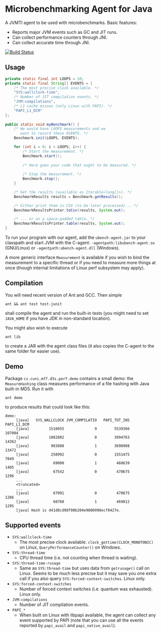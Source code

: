 Microbenchmarking Agent for Java
================================

A JVMTI agent to be used with microbenchmarks. Basic features:

- Reports major JVM events such as GC and JIT runs.
- Can collect performance counters through JNI.
- Can collect accurate time through JNI.

[![Build Status](https://travis-ci.org/D-iii-S/java-ubench-agent.svg?branch=master)](https://travis-ci.org/D-iii-S/java-ubench-agent)

Usage
-----
```java
private static final int LOOPS = 10;
private static final String[] EVENTS = {
	/* The most precise clock available. */
	"SYS:wallclock-time",
	/* Number of JIT compilation events. */
	"JVM:compilations",
	/* L1 cache misses (only Linux with PAPI). */
	"PAPI_L1_DCM"
};
	
public static void myBenchmark() {
	/* We would have LOOPS measurements and we
	   want to record these EVENTS. */
	Benchmark.init(LOOPS, EVENTS);

	for (int i = 0; i < LOOPS; i++) {
		/* Start the measurement. */
		Benchmark.start();
    	
		/* Here goes your code that ought to be measured. */
    
		/* Stop the measurement. */
		Benchmark.stop();
	}

	/* Get the results (available as Iterable<long[]>). */
	BenchmarkResults results = Benchmark.getResults();

	/* Either print them in CSV (to be later processed)... */
	BenchmarkResultsPrinter.toCsv(results, System.out);

	/* ... or as a space-padded table. */
	BenchmarkResultsPrinter.table(results, System.out);
}
```

To run your program with our agent, add the `ubench-agent.jar` to
your classpath and start JVM with the C-agent:
`-agentpath:libubench-agent.so` (GNU/Linux)
or `-agentpath:ubench-agent.dll` (Windows).

A more generic interface `Measurement` is available if you wish to
bind the measurement to a specific thread or if you need to measure
more things at once (though internal limitations of Linux perf
subsystem may apply).

Compilation
-----------
You will need recent version of Ant and GCC. Then simple
```
ant && ant test test-junit
```
shall compile the agent and run the built-in tests
(you might need to set `JAVA_HOME` if you have JDK in non-standard location).

You might also wish to execute
```
ant lib
```
to create a JAR with the agent class files (it also copies the C-agent to
the same folder for easier use).

Demo
----
Package `cz.cuni.mff.d3s.perf.demo` contains a small demo: the `MeasureHashing`
class measures performance of a file hashing with Java built-in MD5.
Run it with
```
ant demo
```
to produce results that could look like this:
```
demo:
     [java]   SYS_WALLCLOCK JVM_COMPILATIO   PAPI_TOT_INS    PAPI_L1_DCM
     [java]         1516055              9        5539366         107004
     [java]         1082882              0        3994763          14362
     [java]          983808              1        3690908          13472
     [java]          258992              0        1551475           7049
     [java]           69000              1         468639           1405
     [java]           67542              0         470675           1296
     ...
     <truncated>
     ...
     [java]           67091              0         470675           1286
     [java]           68760              1         469812           1295
     [java] Hash is d41d8cd98f00b204e9800998ecf8427e.
```

Supported events
----------------

* `SYS:wallclock-time`
  * The most precise clock available.
    `clock_gettime(CLOCK_MONOTONIC)` on Linux,
    `QueryPerformanceCounter()` on Windows.
* `SYS:thread-time`
  * CPU thread time (i.e. not counting when thread is waiting).
* `SYS:thread-time-rusage`
  * Same as `SYS:thread-time` but uses data from `getrusage()` call on Linux.
    Seems to be much less precise but it may save you one extra call if you
    also query `SYS:forced-context-switches`. Linux only.
* `SYS:forced-context-switches`
  * Number of forced context switches (i.e. quantum was exhausted).
    Linux only.
* `JVM:compilations`
  * Number of JIT compilation events.
* `PAPI_*`
  * When built on Linux with libpapi available, the agent can collect any
    event supported by PAPI (note that you can use all the events reported
    by `papi_avail` and `papi_native_avail`).
